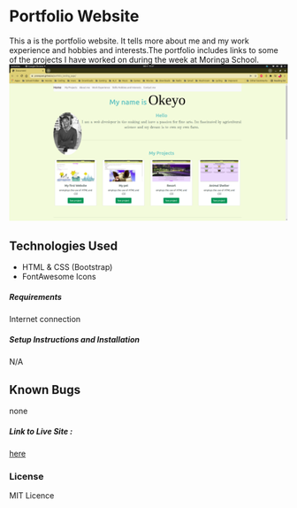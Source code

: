 # Portfolio Website
This a is the portfolio website. It tells more about me and my work experience and hobbies and interests.The portfolio includes links to some of the projects I have worked on during the week at Moringa School.
![screenshot](images/landing.png)
## Technologies Used
- HTML & CSS (Bootstrap)
- FontAwesome Icons

##### Requirements
Internet connection
##### Setup Instructions and Installation
N/A
## Known Bugs
none
##### Link to Live Site : 
[here](https://pronepoet.github.io/portfolio_landing_page/)
### License
MIT Licence